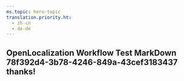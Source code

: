 ```yaml
---
ms.topic: hero-topic
translation.priority.ht: 
  - zh-cn
  - de-de
---
```

## OpenLocalization Workflow Test MarkDown 78f392d4-3b78-4246-849a-43cef3183437 thanks!
